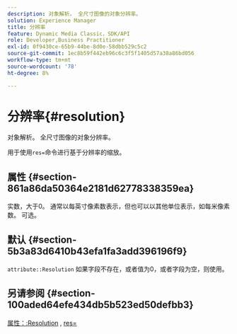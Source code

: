 ```yaml
---
description: 对象解析。 全尺寸图像的对象分辨率。
solution: Experience Manager
title: 分辨率
feature: Dynamic Media Classic，SDK/API
role: Developer,Business Practitioner
exl-id: 0f9430ce-65b9-44be-8d0e-58dbb529c5c2
source-git-commit: 1ec8b59f442eb96c6c3f5f1405d57a38a86bd056
workflow-type: tm+mt
source-wordcount: '78'
ht-degree: 8%

---
```


# 分辨率{#resolution}

对象解析。 全尺寸图像的对象分辨率。

用于使用`res=`命令进行基于分辨率的缩放。

## 属性 {#section-861a86da50364e2181d62778338359ea}

实数，大于0。 通常以每英寸像素数表示，但也可以以其他单位表示，如每米像素数。 可选。

## 默认 {#section-5b3a83d6410b43efa1fa3add396196f9}

`attribute::Resolution` 如果字段不存在，或者值为0，或者字段为空，则使用。

## 另请参阅 {#section-100aded64efe434db5b523ed50defbb3}

[属性：:Resolution](../../../../../../is-api/image-catalog/image-serving-api-ref/c-image-catalog-reference/c-attributes-reference/r-resolution.md#reference-2c066a2cc9b04b4ea0c8ae9476e853b4) ,  [res=](../../../../../../is-api/http-ref/image-serving-api-ref/c-http-protocol-reference/c-command-reference/r-res.md#reference-3d6fe416801148dea0f786f2b5169e55)
